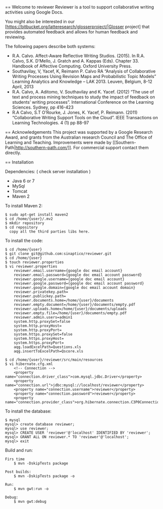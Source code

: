 == Welcome to reviewer
Reviewer is a tool to support collaborative writing activities using Google Docs.

You might also be interested in our [https://bitbucket.org/latteresearch/glosserproject/|Glosser project] that provides automated feedback and allows for human feedback and reviewing.

The following papers describe both systems:
* R.A. Calvo. Affect-Aware Reflective Writing Studios. (2015). In R.A. Calvo, S.K. D’Mello, J. Gratch and A. Kappas (Eds). Chapter 33. Handbook of Affective Computing. Oxford University Press.
* Southavilay, V, Yacef, K, Reimann P. Calvo RA “Analysis of Collaborative Writing Processes Using Revision Maps and Probabilistic Topic Models” Learning Analytics and Knowledge – LAK 2013. Leuven, Belgium, 8-12 April, 2013
* R.A. Calvo, A. Aditomo, V. Southavilay and K. Yacef. (2012) “The use of text and process mining techniques to study the impact of feedback on students’ writing processes”. International Conference on the Learning Sciences. Sydney, pp 416-423
* R.A Calvo, S.T O’Rourke, J. Jones, K. Yacef, P. Reimann. (2011) “Collaborative Writing Support Tools on the Cloud”. IEEE Transactions on Learning Technologies. 4 (1) pp 88-97

== Acknowledgements
This project was supported by a Google Research Award, and grants from the Australian research Council and The Office of Learning and Teaching.
Improvements were made by [[Southern-Path|http://southern-path.com/]]. For commercial support contact them directly.

== Installation

Dependencies: ( check server installation )

* Java 6 or 7
* MySql
* Tomcat
* Maven 2

To install Maven 2:

    $ sudo apt-get install maven2
    $ cd /home/{user}/.mv2
    $ mkdir repository
    $ cd repository    
      copy all the third parties libs here.
    
To install the code:

    $ cd /home/{user}
    $ git clone git@github.com:sinaptico/reviewer.git
    $ cd /home/{user}
    $ touch reviewer.properties
    $ vi reviewer.properties
        reviewer.email.username={google doc email account}
        reviewer.email.password={google doc email account password}
        reviewer.google.username={google doc email account}
        reviewer.google.password={google doc email account password}
        reviewer.google.domain={google doc email account domain}
        reviewer.privatekey.path=
        reviewer.publickey.path=
        reviewer.documents.home=/home/{user}/documents
        reviewer.empty.document=/home/{user}/documents/empty.pdf
        reviewer.uploads.home=/home/{user}/documents/uploads
        reviewer.empty.file=/home/{user}/documents/empty.pdf
        reviewer.admin.users=admin1
        system.http.proxySet=false
        system.http.proxyHost=
        system.http.proxyPort=
        system.https.proxySet=false
        system.https.proxyHost=
        system.https.proxyPort=
        aqg.loadExcelPath=Questions.xls
        aqg.insertToExcelPath=Qscore.xls

    $ cd /home/{user}/reviewer/src/main/resources
    $ vi hibernate.cfg.xml
        <!-- Connection -->
        <property name="connection.driver_class">com.mysql.jdbc.Driver</property>
        <property name="connection.url">jdbc:mysql://localhost/reviewer</property>
        <property name="connection.username">reviewer</property>
        <property name="connection.password">reviewer</property>
        <property name="connection.provider_class">org.hibernate.connection.C3P0ConnectionProvider</property>

To install the database:

    $ mysql
    mysql> create database reviewer;
    mysql> use reviewer;
    mysql> CREATE USER 'reviewer'@'localhost' IDENTIFIED BY 'reviewer';
    mysql> GRANT ALL ON reviewer.* TO 'reviewer'@'localhost';
    mysql> exit

Build and run:
    
    Firs time
        $ mvn -DskipTests package

    Post builds:
        $ mvn -DskipTests package -o
    
    Run:
        $ mvn gwt:run -o
        
    Debug:
        $ mvn gwt:debug
    
    

    
    
        

